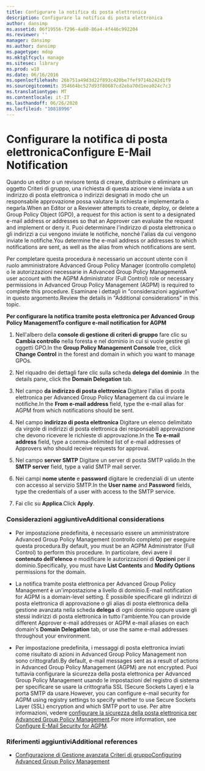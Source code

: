 ```yaml
---
title: Configurare la notifica di posta elettronica
description: Configurare la notifica di posta elettronica
author: dansimp
ms.assetid: 06f19556-f296-4a80-86a4-4f446c992204
ms.reviewer: ''
manager: dansimp
ms.author: dansimp
ms.pagetype: mdop
ms.mktglfcycl: manage
ms.sitesec: library
ms.prod: w10
ms.date: 06/16/2016
ms.openlocfilehash: 26b751a49d3d22f893c420be7fef9714b242d1f9
ms.sourcegitcommit: 354664bc527d93f80687cd2eba70d1eea024c7c3
ms.translationtype: MT
ms.contentlocale: it-IT
ms.lasthandoff: 06/26/2020
ms.locfileid: "10818996"
---
```

# <span data-ttu-id="7e224-103">Configurare la notifica di posta elettronica</span><span class="sxs-lookup"><span data-stu-id="7e224-103">Configure E-Mail Notification</span></span>


<span data-ttu-id="7e224-104">Quando un editor o un revisore tenta di creare, distribuire o eliminare un oggetto Criteri di gruppo, una richiesta di questa azione viene inviata a un indirizzo di posta elettronica o indirizzi designati in modo che un responsabile approvazione possa valutare la richiesta e implementarla o negarla.</span><span class="sxs-lookup"><span data-stu-id="7e224-104">When an Editor or a Reviewer attempts to create, deploy, or delete a Group Policy Object (GPO), a request for this action is sent to a designated e-mail address or addresses so that an Approver can evaluate the request and implement or deny it.</span></span> <span data-ttu-id="7e224-105">Puoi determinare l'indirizzo di posta elettronica o gli indirizzi a cui vengono inviate le notifiche, nonché l'alias da cui vengono inviate le notifiche.</span><span class="sxs-lookup"><span data-stu-id="7e224-105">You determine the e-mail address or addresses to which notifications are sent, as well as the alias from which notifications are sent.</span></span>

<span data-ttu-id="7e224-106">Per completare questa procedura è necessario un account utente con il ruolo amministratore Advanced Group Policy Manager (controllo completo) o le autorizzazioni necessarie in Advanced Group Policy Management</span><span class="sxs-lookup"><span data-stu-id="7e224-106">A user account with the AGPM Administrator (Full Control) role or necessary permissions in Advanced Group Policy Management (AGPM) is required to complete this procedure.</span></span> <span data-ttu-id="7e224-107">Esaminare i dettagli in "considerazioni aggiuntive" in questo argomento.</span><span class="sxs-lookup"><span data-stu-id="7e224-107">Review the details in "Additional considerations" in this topic.</span></span>

**<span data-ttu-id="7e224-108">Per configurare la notifica tramite posta elettronica per Advanced Group Policy Management</span><span class="sxs-lookup"><span data-stu-id="7e224-108">To configure e-mail notification for AGPM</span></span>**

1.  <span data-ttu-id="7e224-109">Nell'albero della **console di gestione di criteri di gruppo** fare clic su **Cambia controllo** nella foresta e nel dominio in cui si vuole gestire gli oggetti GPO.</span><span class="sxs-lookup"><span data-stu-id="7e224-109">In the **Group Policy Management Console** tree, click **Change Control** in the forest and domain in which you want to manage GPOs.</span></span>

2.  <span data-ttu-id="7e224-110">Nel riquadro dei dettagli fare clic sulla scheda **delega del dominio** .</span><span class="sxs-lookup"><span data-stu-id="7e224-110">In the details pane, click the **Domain Delegation** tab.</span></span>

3.  <span data-ttu-id="7e224-111">Nel campo **da indirizzo di posta elettronica** Digitare l'alias di posta elettronica per Advanced Group Policy Management da cui inviare le notifiche.</span><span class="sxs-lookup"><span data-stu-id="7e224-111">In the **From e-mail address** field, type the e-mail alias for AGPM from which notifications should be sent.</span></span>

4.  <span data-ttu-id="7e224-112">Nel campo **indirizzo di posta elettronica** Digitare un elenco delimitato da virgole di indirizzi di posta elettronica dei responsabili approvazione che devono ricevere le richieste di approvazione.</span><span class="sxs-lookup"><span data-stu-id="7e224-112">In the **To e-mail address** field, type a comma-delimited list of e-mail addresses of Approvers who should receive requests for approval.</span></span>

5.  <span data-ttu-id="7e224-113">Nel campo **server SMTP** Digitare un server di posta SMTP valido.</span><span class="sxs-lookup"><span data-stu-id="7e224-113">In the **SMTP server** field, type a valid SMTP mail server.</span></span>

6.  <span data-ttu-id="7e224-114">Nei campi **nome utente** e **password** digitare le credenziali di un utente con accesso al servizio SMTP.</span><span class="sxs-lookup"><span data-stu-id="7e224-114">In the **User name** and **Password** fields, type the credentials of a user with access to the SMTP service.</span></span>

7.  <span data-ttu-id="7e224-115">Fai clic su **Applica**.</span><span class="sxs-lookup"><span data-stu-id="7e224-115">Click **Apply**.</span></span>

### <span data-ttu-id="7e224-116">Considerazioni aggiuntive</span><span class="sxs-lookup"><span data-stu-id="7e224-116">Additional considerations</span></span>

-   <span data-ttu-id="7e224-117">Per impostazione predefinita, è necessario essere un amministratore Advanced Group Policy Management (controllo completo) per eseguire questa procedura.</span><span class="sxs-lookup"><span data-stu-id="7e224-117">By default, you must be an AGPM Administrator (Full Control) to perform this procedure.</span></span> <span data-ttu-id="7e224-118">In particolare, devi avere il **contenuto dell'elenco** e modificare le autorizzazioni di **Opzioni** per il dominio.</span><span class="sxs-lookup"><span data-stu-id="7e224-118">Specifically, you must have **List Contents** and **Modify Options** permissions for the domain.</span></span>

-   <span data-ttu-id="7e224-119">La notifica tramite posta elettronica per Advanced Group Policy Management è un'impostazione a livello di dominio.</span><span class="sxs-lookup"><span data-stu-id="7e224-119">E-mail notification for AGPM is a domain-level setting.</span></span> <span data-ttu-id="7e224-120">È possibile specificare gli indirizzi di posta elettronica di approvazione o gli alias di posta elettronica della gestione avanzata nella scheda **delega** di ogni dominio oppure usare gli stessi indirizzi di posta elettronica in tutto l'ambiente.</span><span class="sxs-lookup"><span data-stu-id="7e224-120">You can provide different Approver e-mail addresses or AGPM e-mail aliases on each domain's **Domain Delegation** tab, or use the same e-mail addresses throughout your environment.</span></span>

-   <span data-ttu-id="7e224-121">Per impostazione predefinita, i messaggi di posta elettronica inviati come risultato di azioni in Advanced Group Policy Management non sono crittografati.</span><span class="sxs-lookup"><span data-stu-id="7e224-121">By default, e-mail messages sent as a result of actions in Advanced Group Policy Management (AGPM) are not encrypted.</span></span> <span data-ttu-id="7e224-122">Puoi tuttavia configurare la sicurezza della posta elettronica per Advanced Group Policy Management usando le impostazioni del registro di sistema per specificare se usare la crittografia SSL (Secure Sockets Layer) e la porta SMTP da usare.</span><span class="sxs-lookup"><span data-stu-id="7e224-122">However, you can configure e-mail security for AGPM using registry settings to specify whether to use Secure Sockets Layer (SSL) encryption and which SMTP port to use.</span></span> <span data-ttu-id="7e224-123">Per altre informazioni, vedere [configurare la sicurezza della posta elettronica per Advanced Group Policy Management](configure-e-mail-security-for-agpm-agpm40.md).</span><span class="sxs-lookup"><span data-stu-id="7e224-123">For more information, see [Configure E-Mail Security for AGPM](configure-e-mail-security-for-agpm-agpm40.md).</span></span>

### <span data-ttu-id="7e224-124">Riferimenti aggiuntivi</span><span class="sxs-lookup"><span data-stu-id="7e224-124">Additional references</span></span>

-   [<span data-ttu-id="7e224-125">Configurazione di Gestione avanzata Criteri di gruppo</span><span class="sxs-lookup"><span data-stu-id="7e224-125">Configuring Advanced Group Policy Management</span></span>](configuring-advanced-group-policy-management-agpm40.md)

 

 





